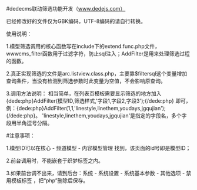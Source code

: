 #dedecms联动筛选功能开发（www.dedejs.com）

已经修改好的文件仅为GBK编码，UTF-8编码的请自行转换。

使用说明：

1.模型筛选调用的核心函数写在include下的extend.func.php文件，wwwcms_filter函数用于过滤字符，防止sql注入；AddFilter是用来处理筛选过程的函数。

2.真正实现筛选的文件是arc.listview.class.php，主要靠$filtersql这个变量增加查询条件，当没有检测到筛选参数时此变量为空值，不会影响原查询。

3.调用方法说明：
  相当简单，在列表页模板需要显示筛选的地方加入{dede:php}AddFilter(模型ID,筛选样式,'字段1,字段2,字段3');{/dede:php} 即可，例：{dede:php}AddFilter(1,1,'linestyle,linethem,youdays,jgqujian');{/dede:php}。
'linestyle,linethem,youdays,jgqujian'是指定的字段名，多个字段用半角逗号分隔。

#注意事项：

1.模型ID可以在核心 - 频道模型 - 内容模型管理 找到，该页面的id号即是模型ID；

2.前台调用时，不能嵌套于织梦标签之内。

3.如果前台调不出来，请到后台：系统 - 系统设置 - 系统基本参数 - 其他选项 - 禁用模板标签 ，把“php”删除后保存。

